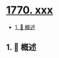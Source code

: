 # [1770. xxx](https://github.com/Tdahuyou/TNotes.leetcode/tree/main/notes/1770.%20xxx)

<!-- region:toc -->

- [1. 📝 概述](#1--概述)

<!-- endregion:toc -->

## 1. 📝 概述
